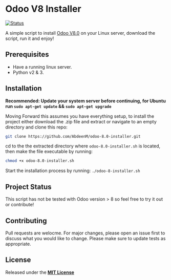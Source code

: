 # Odoo V8 Installer

[![Status](https://travis-ci.org/AbdeenM/odoo-8.0-installer.svg?branch=master)](https://travis-ci.org/AbdeenM/odoo-8.0-installer)

A simple script to install [Odoo V8.0](https://www.odoo.com/) on your Linux server, download the script, run it and enjoy!

## Prerequisites

* Have a running linux server.
* Python v2 & 3.

## Installation

**Recommended: Update your system server before continuing, for Ubuntu run `sudo apt-get update` && `sudo apt-get upgrade`**

Moving Forward this assumes you have everything setup, to install the project either download the .zip file and extract or navigate to an empty directory and clone this repo:
```bash
git clone https://github.com/AbdeenM/odoo-8.0-installer.git
```
cd to the the extracted directory where `odoo-8.0-installer.sh` is located, then make the file executable by running:
```bash
chmod +x odoo-8.0-installer.sh
```
Start the installation process by running: `./odoo-8-installer.sh`

## Project Status

This script has not be tested with Odoo version > 8 so feel free to try it out or contribute!

## Contributing

Pull requests are welocme. For major changes, please open an issue first to discuss what you would like to change.
Please make sure to update tests as appropriate.

## License

Released under the **[MIT License](http://mit-license.org/)**
